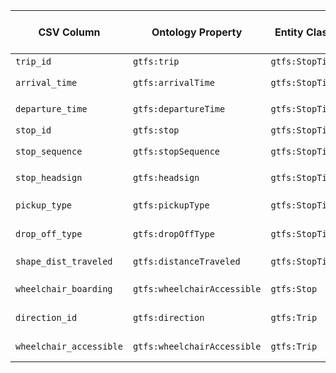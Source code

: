 | CSV Column           | Ontology Property | Entity Class | Rel. Entity Class | Subject Generation    | Join Condition | Datatype | Function Name | Function Output |
| --- | --- | --- | --- | --- | --- | --- | --- | --- |
| `trip_id` | `gtfs:trip` | `gtfs:StopTime` | `gtfs:Trip` | `http://transport.linkeddata.es/trip/{trip_id}` | `trip_id` | `xsd:string` | - | Trip URI |
| `arrival_time` | `gtfs:arrivalTime` | `gtfs:StopTime` | - | `http://transport.linkeddata.es/stopTime/{stop_id}/{trip_id}` | `stop_id`, `trip_id` | `xsd:time` | `formatTime` | `HH:MM:SS` |
| `departure_time` | `gtfs:departureTime` | `gtfs:StopTime` | - | `http://transport.linkeddata.es/stopTime/{stop_id}/{trip_id}` | `stop_id`, `trip_id` | `xsd:time` | `formatTime` | `HH:MM:SS` |
| `stop_id` | `gtfs:stop` | `gtfs:StopTime` | `gtfs:Stop` | `http://transport.linkeddata.es/stop/{stop_id}` | `stop_id` | `xsd:string` | - | Stop URI |
| `stop_sequence` | `gtfs:stopSequence` | `gtfs:StopTime` | - | Same as above | `stop_id`, `trip_id` | `xsd:nonNegativeInteger` | - | Integer |
| `stop_headsign` | `gtfs:headsign` | `gtfs:StopTime` | - | Same as above | `stop_id`, `trip_id` | `xsd:string` | - | Custom headsign text |
| `pickup_type` | `gtfs:pickupType` | `gtfs:StopTime` | SKOS Concept | Same as above | `stop_id`, `trip_id` | `xsd:string` | `mapPickupType` | `http://transport.linkeddata.es/kos/pickup/{pickup_type}` |
| `drop_off_type` | `gtfs:dropOffType` | `gtfs:StopTime` | SKOS Concept | Same as above | `stop_id`, `trip_id` | `xsd:string` | `mapDropOffType` | `http://transport.linkeddata.es/kos/drop-off/{drop_off_type}` |
| `shape_dist_traveled` | `gtfs:distanceTraveled` | `gtfs:StopTime` | - | Same as above | `stop_id`, `trip_id` | `xsd:float` | - | Distance in meters (e.g., `1547.23`) |
| `wheelchair_boarding` | `gtfs:wheelchairAccessible` | `gtfs:Stop` | SKOS Concept | `http://transport.linkeddata.es/stop/{stop_id}` | `stop_id` | `xsd:string` | `mapWheelchairBoarding` | `http://transport.linkeddata.es/kos/wheelchair-accesible/{wheelchair_boarding}` |
| `direction_id` | `gtfs:direction` | `gtfs:Trip` | SKOS Concept | `http://transport.linkeddata.es/trip/{trip_id}` | `trip_id` | `xsd:string` | `mapDirection` | `http://transport.linkeddata.es/kos/direction/{direction_id}` |
| `wheelchair_accessible` | `gtfs:wheelchairAccessible` | `gtfs:Trip` | SKOS Concept | `http://transport.linkeddata.es/trip/{trip_id}` | `trip_id` | `xsd:string` | `mapWheelchairAccessible` | `http://transport.linkeddata.es/kos/wheelchair-accesible/{wheelchair_accessible}` |
